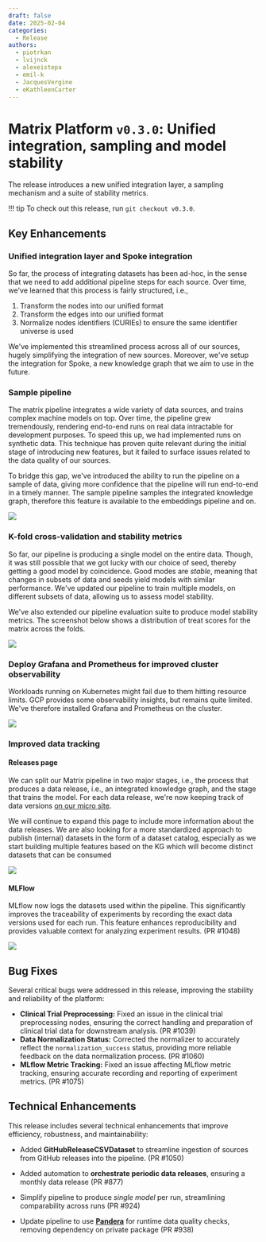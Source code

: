 ```yaml
---
draft: false
date: 2025-02-04
categories:
  - Release
authors:
  - piotrkan
  - lvijnck
  - alexeistepa
  - emil-k
  - JacquesVergine
  - eKathleenCarter
---
```


# Matrix Platform `v0.3.0`: Unified integration, sampling and model stability

The release introduces a new unified integration layer, a sampling mechanism and a suite of
stability metrics.

<!-- more -->

!!! tip
    To check out this release, run `git checkout v0.3.0`.


## Key Enhancements

### Unified integration layer and Spoke integration

So far, the process of integrating datasets has been ad-hoc, in the sense that we need to add
additional pipeline steps for each source. Over time, we've learned that this process is fairly
structured, i.e.,

1. Transform the nodes into our unified format
2. Transform the edges into our unified format
3. Normalize nodes identifiers (CURIEs) to ensure the same identifier universe is used

We've implemented this streamlined process across all of our sources, hugely simplifying the
integration of new sources. Moreover, we've setup the integration for Spoke, a new knowledge graph
that we aim to use in the future.

### Sample pipeline

The matrix pipeline integrates a wide variety of data sources, and trains complex machine models on
top. Over time, the pipeline grew tremendously, rendering end-to-end runs on real data intractable
for development purposes. To speed this up, we had implemented runs on synthetic data. This
technique has proven quite relevant during the initial stage of introducing new features, but it
failed to surface issues related to the data quality of our sources.

To bridge this gap, we've introduced the ability to run the pipeline on a sample of data, giving
more confidence that the pipeline will run end-to-end in a timely manner. The sample pipeline
samples the integrated knowledge graph, therefore this feature is available to the embeddings
pipeline and on.

![](./attachments/sampling.drawio.svg)

### K-fold cross-validation and stability metrics

So far, our pipeline is producing a single model on the entire data. Though, it was still possible
that we got lucky with our choice of seed, thereby getting a good model by coincidence. Good modes
are _stable_, meaning that changes in subsets of data and seeds yield models with similar
performance. We've updated our pipeline to train multiple models, on different subsets of data,
allowing us to assess model stability.

We've also extended our pipeline evaluation suite to produce model stability metrics. The screenshot
below shows a distribution of treat scores for the matrix across the folds.

![](./attachments/stability.png)

### Deploy Grafana and Prometheus for improved cluster observability

Workloads running on Kubernetes might fail due to them hitting resource limits. GCP provides some
observability insights, but remains quite limited. We've therefore installed Grafana and Prometheus
on the cluster.

![](./attachments/grafana.png)

### Improved data tracking

#### Releases page

We can split our Matrix pipeline in two major stages, i.e., the process that produces a data
release, i.e., an integrated knowledge graph, and the stage that trains the model. For each data
release, we're now keeping track of data versions [on our micro site](/releases/release_history/).

We will continue to expand this page to include more information about the data releases.
We are also looking for a more standardized approach to publish (internal) datasets in
the form of a dataset catalog, especially as we start building multiple features based on
the KG which will become distinct datasets that can be consumed

![](./attachments/releases.png)

#### MLFlow

MLflow now logs the datasets used within the pipeline. This significantly improves the traceability
of experiments by recording the exact data versions used for each run. This feature enhances
reproducibility and provides valuable context for analyzing experiment results. (PR #1048)

![](./attachments/mlflow.png)

## Bug Fixes

Several critical bugs were addressed in this release, improving the stability and reliability of the
platform:

- **Clinical Trial Preprocessing:** Fixed an issue in the clinical trial preprocessing nodes,
  ensuring the correct handling and preparation of clinical trial data for downstream analysis. (PR
  #1039)
- **Data Normalization Status:** Corrected the normalizer to accurately reflect the
  `normalization_success` status, providing more reliable feedback on the data normalization
  process. (PR #1060)
- **MLflow Metric Tracking:** Fixed an issue affecting MLflow metric tracking, ensuring accurate
  recording and reporting of experiment metrics. (PR #1075)

## Technical Enhancements

This release includes several technical enhancements that improve efficiency, robustness, and
maintainability:

- Added **GitHubReleaseCSVDataset** to streamline ingestion of sources from GitHub releases into the
  pipeline. (PR #1050)

- Added automation to **orchestrate periodic data releases**, ensuring a monthly data release (PR
  #877)

- Simplify pipeline to produce _single model_ per run, streamlining comparability across runs (PR
  #924)

- Update pipeline to use
  **[Pandera](https://pandera.readthedocs.io/en/stable/dataframe_schemas.html)** for runtime data
  quality checks, removing dependency on private package (PR #938)